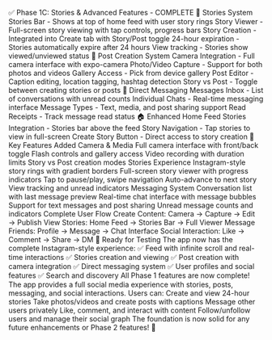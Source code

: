 ✅ Phase 1C: Stories & Advanced Features - COMPLETE 🎥 Stories System Stories Bar - Shows at top of home feed with user story rings Story Viewer - Full-screen story viewing with tap controls, progress bars Story Creation - Integrated into Create tab with Story/Post toggle 24-hour expiration - Stories automatically expire after 24 hours View tracking - Stories show viewed/unviewed status 📸 Post Creation System Camera Integration - Full camera interface with expo-camera Photo/Video Capture - Support for both photos and videos Gallery Access - Pick from device gallery Post Editor - Caption editing, location tagging, hashtag detection Story vs Post - Toggle between creating stories or posts 💬 Direct Messaging Messages Inbox - List of conversations with unread counts Individual Chats - Real-time messaging interface Message Types - Text, media, and post sharing support Read Receipts - Track message read status 🏠 Enhanced Home Feed Stories Integration - Stories bar above the feed Story Navigation - Tap stories to view in full-screen Create Story Button - Direct access to story creation 🚀 Key Features Added Camera & Media Full camera interface with front/back toggle Flash controls and gallery access Video recording with duration limits Story vs Post creation modes Stories Experience Instagram-style story rings with gradient borders Full-screen story viewer with progress indicators Tap to pause/play, swipe navigation Auto-advance to next story View tracking and unread indicators Messaging System Conversation list with last message preview Real-time chat interface with message bubbles Support for text messages and post sharing Unread message counts and indicators Complete User Flow Create Content: Camera → Capture → Edit → Publish View Stories: Home Feed → Stories Bar → Full Viewer Message Friends: Profile → Message → Chat Interface Social Interaction: Like → Comment → Share → DM 📱 Ready for Testing The app now has the complete Instagram-style experience: ✅ Feed with infinite scroll and real-time interactions ✅ Stories creation and viewing ✅ Post creation with camera integration ✅ Direct messaging system ✅ User profiles and social features ✅ Search and discovery All Phase 1 features are now complete! The app provides a full social media experience with stories, posts, messaging, and social interactions. Users can: Create and view 24-hour stories Take photos/videos and create posts with captions Message other users privately Like, comment, and interact with content Follow/unfollow users and manage their social graph The foundation is now solid for any future enhancements or Phase 2 features! 🎉